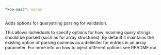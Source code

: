 ```yaml
---
"koa-oas3": minor
---
```


Adds options for querystring parsing for validation.

This allows individuals to specify options for how incoming query strings should be parsed (such as for array structures).  By default it maintains the existing option of parsing commas as a delimiter for entries in an array parameter. For more info on how to inject different options see README.md
